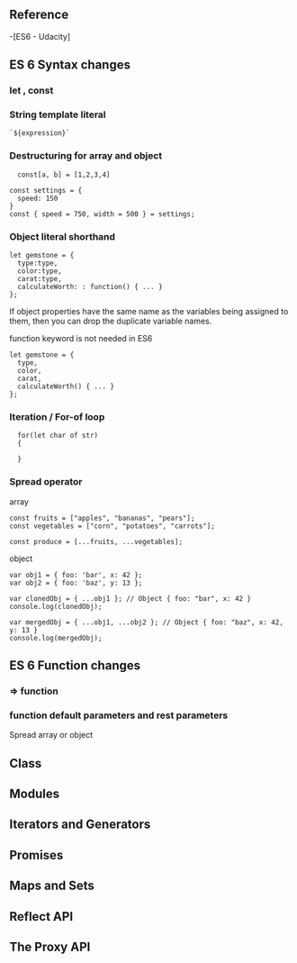 ## Reference
-[ES6 - Udacity]

## ES 6 Syntax changes
### let , const

### String template literal 
```
`${expression}`
```
### Destructuring for array and object
```
  const[a, b] = [1,2,3,4]
```
```
const settings = {
  speed: 150
}
const { speed = 750, width = 500 } = settings;
```

### Object literal shorthand
```
let gemstone = {
  type:type,
  color:type,
  carat:type,
  calculateWorth: : function() { ... }
};
```
If object properties have the same name as the variables being assigned to them, then you can drop the duplicate variable names.

function keyword is not needed in ES6
```
let gemstone = {
  type,
  color,
  carat,
  calculateWorth() { ... }
};
```
### Iteration / For-of loop
```
  for(let char of str)
  {

  }
```

### Spread operator
array
```
const fruits = ["apples", "bananas", "pears"];
const vegetables = ["corn", "potatoes", "carrots"];

const produce = [...fruits, ...vegetables];
```
object
```
var obj1 = { foo: 'bar', x: 42 };
var obj2 = { foo: 'baz', y: 13 };

var clonedObj = { ...obj1 }; // Object { foo: "bar", x: 42 }
console.log(clonedObj);

var mergedObj = { ...obj1, ...obj2 }; // Object { foo: "baz", x: 42, y: 13 }
console.log(mergedObj);
```

## ES 6 Function changes
###  => function 

### function default parameters and rest parameters

  

  Spread array or object






## Class

## Modules


## Iterators and Generators

## Promises

## Maps and Sets


## Reflect API

## The Proxy API



